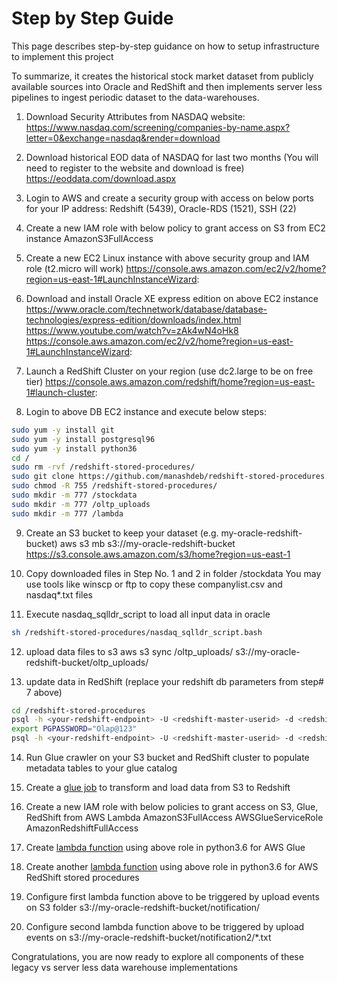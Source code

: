 # Step by Step Guide

This page describes step-by-step guidance on how to setup infrastructure to implement this project

To summarize, it creates the historical stock market dataset from publicly available sources into Oracle and RedShift and then implements server less pipelines to ingest periodic dataset to the data-warehouses.

1.  Download Security Attributes from NASDAQ website:
https://www.nasdaq.com/screening/companies-by-name.aspx?letter=0&exchange=nasdaq&render=download

2.  Download historical EOD data of NASDAQ for last two months (You will need to register to the website and download is free)
https://eoddata.com/download.aspx

3.  Login to AWS and create a security group with access on below ports for your IP address:
Redshift (5439), Oracle-RDS	(1521), SSH	(22)

4.  Create a new IAM role with below policy to grant access on S3 from EC2 instance
AmazonS3FullAccess

5.  Create a new EC2 Linux instance with above security group and IAM role (t2.micro will work) 
https://console.aws.amazon.com/ec2/v2/home?region=us-east-1#LaunchInstanceWizard:

6.  Download and install Oracle XE express edition on above EC2 instance
https://www.oracle.com/technetwork/database/database-technologies/express-edition/downloads/index.html
https://www.youtube.com/watch?v=zAk4wN4oHk8
https://console.aws.amazon.com/ec2/v2/home?region=us-east-1#LaunchInstanceWizard:

7.  Launch a RedShift Cluster on your region (use dc2.large to be on free tier)
https://console.aws.amazon.com/redshift/home?region=us-east-1#launch-cluster:

8.  Login to above DB EC2 instance and execute below steps:
```bash
sudo yum -y install git
sudo yum -y install postgresql96
sudo yum -y install python36
cd /
sudo rm -rvf /redshift-stored-procedures/
sudo git clone https://github.com/manashdeb/redshift-stored-procedures.git
sudo chmod -R 755 /redshift-stored-procedures/
sudo mkdir -m 777 /stockdata
sudo mkdir -m 777 /oltp_uploads
sudo mkdir -m 777 /lambda
```

9.  Create an S3 bucket to keep your dataset (e.g. my-oracle-redshift-bucket)
aws s3 mb s3://my-oracle-redshift-bucket
https://s3.console.aws.amazon.com/s3/home?region=us-east-1

10. Copy downloaded files in Step No. 1 and 2 in folder /stockdata
You may use tools like winscp or ftp to copy these companylist.csv and nasdaq*.txt files

11. Execute nasdaq_sqlldr_script to load all input data in oracle
```bash
sh /redshift-stored-procedures/nasdaq_sqlldr_script.bash
```

12. upload data files to s3
aws s3 sync /oltp_uploads/ s3://my-oracle-redshift-bucket/oltp_uploads/

13. update data in RedShift (replace your redshift db parameters from step# 7 above)
```bash
cd /redshift-stored-procedures
psql -h <your-redshift-endpoint> -U <redshift-master-userid> -d <redshift-databasename> -p 5439 -f redshift_admin_setup.sql
export PGPASSWORD="Olap@123"
psql -h <your-redshift-endpoint> -U <redshift-master-userid> -d <redshift-databasename> -p 5439 -f redshift_user_setup.sql -w
```

14. Run Glue crawler on your S3 bucket and RedShift cluster to populate metadata tables to your glue catalog

15. Create a [glue job](../aws-glue/glue-etl-job.py) to transform and load data from S3 to Redshift

16.  Create a new IAM role with below policies to grant access on S3, Glue, RedShift from AWS Lambda
AmazonS3FullAccess
AWSGlueServiceRole
AmazonRedshiftFullAccess

17. Create [lambda function](../aws-glue/lambda_handler_glue.py) using above role in python3.6 for AWS Glue

18. Create another [lambda function](../redshift-proc/lambda_handler_redshift.py) using above role in python3.6 for AWS RedShift stored procedures

19. Configure first lambda function above to be triggered by upload events on S3 folder s3://my-oracle-redshift-bucket/notification/

20. Configure second lambda function above to be triggered by upload events on s3://my-oracle-redshift-bucket/notification2/*.txt


Congratulations, you are now ready to explore all components of these legacy vs server less data warehouse implementations

